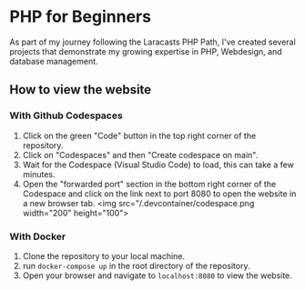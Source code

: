 # PHP for Beginners

As part of my journey following the Laracasts PHP Path, I've created several projects that demonstrate my growing expertise in PHP, Webdesign, and database management.

## How to view the website

### With Github Codespaces

1. Click on the green "Code" button in the top right corner of the repository.
2. Click on "Codespaces" and then "Create codespace on main".
3. Wait for the Codespace (Visual Studio Code) to load, this can take a few minutes.
4. Open the "forwarded port" section in the bottom right corner of the Codespace and click on the link next to port 8080 to open the website in a new browser tab.
<img src="/.devcontainer/codespace.png width="200" height="100">


### With Docker
1. Clone the repository to your local machine.
2. run `docker-compose up` in the root directory of the repository.
3. Open your browser and navigate to `localhost:8080` to view the website.